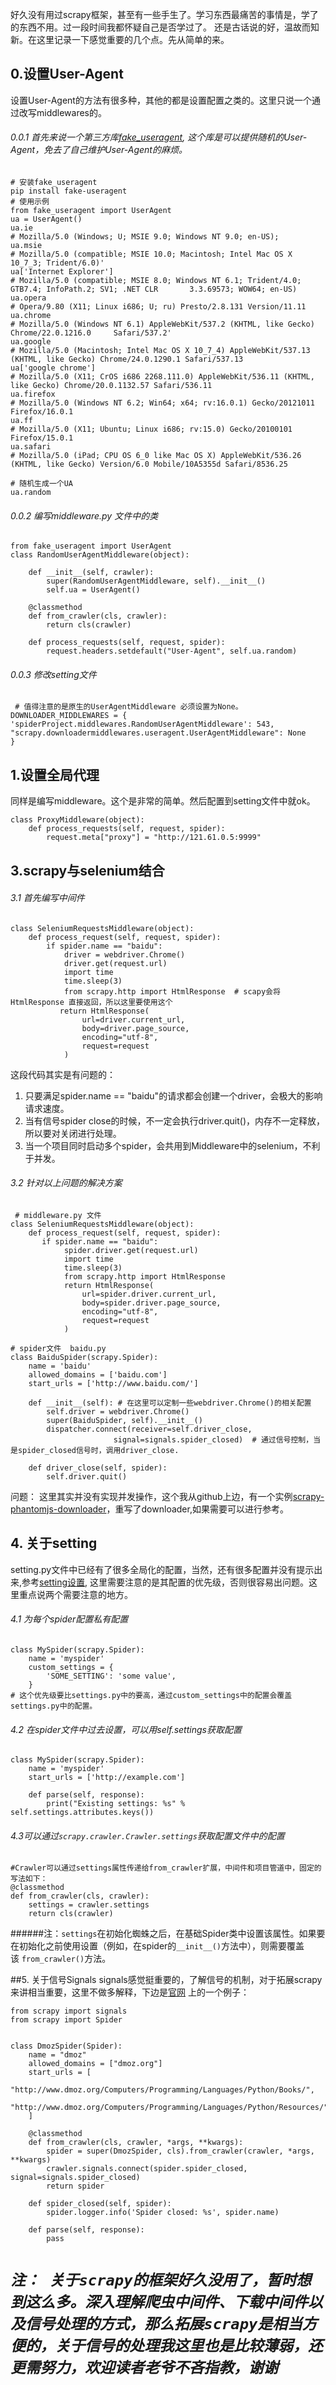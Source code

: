 好久没有用过scrapy框架，甚至有一些手生了。学习东西最痛苦的事情是，学了的东西不用。过一段时间我都怀疑自己是否学过了。 还是古话说的好，温故而知新。在这里记录一下感觉重要的几个点。先从简单的来。

## 0.设置User-Agent
设置User-Agent的方法有很多种，其他的都是设置配置之类的。这里只说一个通过改写middlewares的。
###### 0.0.1 首先来说一个第三方库[fake_useragent](https://github.com/hellysmile/fake-useragent), 这个库是可以提供随机的User-Agent，免去了自己维护User-Agent的麻烦。
 
    # 安装fake_useragent
    pip install fake-useragent
    # 使用示例
    from fake_useragent import UserAgent
    ua = UserAgent()
    ua.ie
    # Mozilla/5.0 (Windows; U; MSIE 9.0; Windows NT 9.0; en-US);
    ua.msie
    # Mozilla/5.0 (compatible; MSIE 10.0; Macintosh; Intel Mac OS X 10_7_3; Trident/6.0)'
    ua['Internet Explorer']
    # Mozilla/5.0 (compatible; MSIE 8.0; Windows NT 6.1; Trident/4.0; GTB7.4; InfoPath.2; SV1; .NET CLR       3.3.69573; WOW64; en-US)
    ua.opera
    # Opera/9.80 (X11; Linux i686; U; ru) Presto/2.8.131 Version/11.11
    ua.chrome
    # Mozilla/5.0 (Windows NT 6.1) AppleWebKit/537.2 (KHTML, like Gecko) Chrome/22.0.1216.0     Safari/537.2'
    ua.google
    # Mozilla/5.0 (Macintosh; Intel Mac OS X 10_7_4) AppleWebKit/537.13 (KHTML, like Gecko) Chrome/24.0.1290.1 Safari/537.13
    ua['google chrome']
    # Mozilla/5.0 (X11; CrOS i686 2268.111.0) AppleWebKit/536.11 (KHTML, like Gecko) Chrome/20.0.1132.57 Safari/536.11
    ua.firefox
    # Mozilla/5.0 (Windows NT 6.2; Win64; x64; rv:16.0.1) Gecko/20121011 Firefox/16.0.1
    ua.ff
    # Mozilla/5.0 (X11; Ubuntu; Linux i686; rv:15.0) Gecko/20100101 Firefox/15.0.1
    ua.safari
    # Mozilla/5.0 (iPad; CPU OS 6_0 like Mac OS X) AppleWebKit/536.26 (KHTML, like Gecko) Version/6.0 Mobile/10A5355d Safari/8536.25

    # 随机生成一个UA
    ua.random
###### 0.0.2 编写middleware.py 文件中的类
    from fake_useragent import UserAgent
    class RandomUserAgentMiddleware(object):

        def __init__(self, crawler):
            super(RandomUserAgentMiddleware, self).__init__()
            self.ua = UserAgent()

        @classmethod
        def from_crawler(cls, crawler):
            return cls(crawler)

        def process_requests(self, request, spider):
            request.headers.setdefault("User-Agent", self.ua.random)

###### 0.0.3 修改setting文件
     # 值得注意的是原生的UserAgentMiddleware 必须设置为None。
    DOWNLOADER_MIDDLEWARES = {
    'spiderProject.middlewares.RandomUserAgentMiddleware': 543,
    "scrapy.downloadermiddlewares.useragent.UserAgentMiddleware": None
    }

## 1.设置全局代理
同样是编写middleware。这个是非常的简单。然后配置到setting文件中就ok。

    class ProxyMiddleware(object):
        def process_requests(self, request, spider):
            request.meta["proxy"] = "http://121.61.0.5:9999"


## 3.scrapy与selenium结合
###### 3.1 首先编写中间件
    class SeleniumRequestsMiddleware(object):
        def process_request(self, request, spider):
            if spider.name == "baidu":
                driver = webdriver.Chrome()
                driver.get(request.url)
                import time
                time.sleep(3)
                from scrapy.http import HtmlResponse  # scapy会将HtmlResponse 直接返回，所以这里要使用这个
               return HtmlResponse(
                    url=driver.current_url,
                    body=driver.page_source,
                    encoding="utf-8",
                    request=request
                )

这段代码其实是有问题的：
1. 只要满足spider.name == "baidu"的请求都会创建一个driver，会极大的影响请求速度。
2. 当有信号spider close的时候，不一定会执行driver.quit()，内存不一定释放，所以要对关闭进行处理。
3. 当一个项目同时启动多个spider，会共用到Middleware中的selenium，不利于并发。

###### 3.2 针对以上问题的解决方案

     # middleware.py 文件
    class SeleniumRequestsMiddleware(object):
        def process_request(self, request, spider):
           if spider.name == "baidu":
                spider.driver.get(request.url)
                import time
                time.sleep(3)
                from scrapy.http import HtmlResponse
                return HtmlResponse(
                    url=spider.driver.current_url,
                    body=spider.driver.page_source,
                    encoding="utf-8",
                    request=request
                )

    # spider文件  baidu.py
    class BaiduSpider(scrapy.Spider):
        name = 'baidu'
        allowed_domains = ['baidu.com']
        start_urls = ['http://www.baidu.com/']

        def __init__(self): # 在这里可以定制一些webdriver.Chrome()的相关配置
            self.driver = webdriver.Chrome()
            super(BaiduSpider, self).__init__()
            dispatcher.connect(receiver=self.driver_close,  
                           signal=signals.spider_closed)  # 通过信号控制，当是spider_closed信号时，调用driver_close.

        def driver_close(self, spider):
            self.driver.quit()


问题： 
 这里其实并没有实现并发操作，这个我从github上边，有一个实例[scrapy-phantomjs-downloader](https://github.com/flisky/scrapy-phantomjs-downloader/blob/master/scrapy_phantomjs/downloader/handler.py)，重写了downloader,如果需要可以进行参考。

## 4. 关于setting
setting.py文件中已经有了很多全局化的配置，当然，还有很多配置并没有提示出来,参考[setting设置](https://doc.scrapy.org/en/latest/topics/settings.html#how-to-access-settings), 这里需要注意的是其配置的优先级，否则很容易出问题。这里重点说两个需要注意的地方。

###### 4.1 为每个spider配置私有配置

    class MySpider(scrapy.Spider):
        name = 'myspider'
        custom_settings = {
            'SOME_SETTING': 'some value',
        }
    # 这个优先级要比settings.py中的要高，通过custom_settings中的配置会覆盖settings.py中的配置。

###### 4.2 在spider文件中过去设置，可以用self.settings获取配置
    class MySpider(scrapy.Spider):
        name = 'myspider'
        start_urls = ['http://example.com']

        def parse(self, response):
            print("Existing settings: %s" % self.settings.attributes.keys())

###### 4.3可以通过`scrapy.crawler.Crawler.settings`获取配置文件中的配置

    #Crawler可以通过settings属性传递给from_crawler扩展，中间件和项目管道中，固定的写法如下：
    @classmethod
    def from_crawler(cls, crawler):
        settings = crawler.settings
        return cls(crawler)
    

######注：`settings`在初始化蜘蛛之后，在基础Spider类中设置该属性。如果要在初始化之前使用设置（例如，在spider的`__init__()`方法中），则需要覆盖该 `from_crawler()`方法。

##5. 关于信号Signals
signals感觉挺重要的，了解信号的机制，对于拓展scrapy来讲相当重要，这里不做多解释，下边是[官网](https://doc.scrapy.org/en/latest/topics/signals.html#deferred-signal-handlers) 上的一个例子：

    from scrapy import signals
    from scrapy import Spider


    class DmozSpider(Spider):
        name = "dmoz"
        allowed_domains = ["dmoz.org"]
        start_urls = [
            "http://www.dmoz.org/Computers/Programming/Languages/Python/Books/",
            "http://www.dmoz.org/Computers/Programming/Languages/Python/Resources/",
        ]

        @classmethod
        def from_crawler(cls, crawler, *args, **kwargs):
            spider = super(DmozSpider, cls).from_crawler(crawler, *args, **kwargs)
            crawler.signals.connect(spider.spider_closed, signal=signals.spider_closed)
            return spider

        def spider_closed(self, spider):
            spider.logger.info('Spider closed: %s', spider.name)

        def parse(self, response):
            pass



# *`注： 关于scrapy的框架好久没用了，暂时想到这么多。深入理解爬虫中间件、下载中间件以及信号处理的方式，那么拓展scrapy是相当方便的，关于信号的处理我这里也是比较薄弱，还更需努力，欢迎读者老爷不吝指教，谢谢 `*












